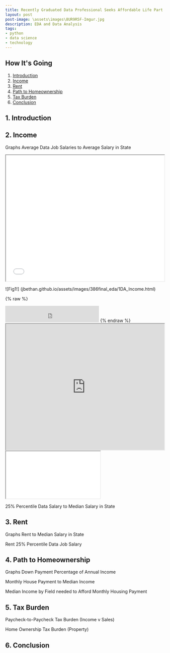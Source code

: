 ```yaml
---
title: Recently Graduated Data Professional Seeks Affordable Life Part 2
layout: post
post-image: \assets\images\8UR9R5F-Imgur.jpg
description: EDA and Data Analysis
tags:
- python
- data science
- technology
---
```


## How It's Going

1. [Introduction](#1-introduction)
2. [Income](#2-income)
3. [Rent](#3-rent)
4. [Path to Homeownership](#4-path-to-homeownership)
5. [Tax Burden](#3-tax-burden)
6. [Conclusion](#6-conclusion)


## 1. Introduction

## 2. Income

Graphs
Average Data Job Salaries to Average Salary in State
<iframe src="jbethan.github.io/assets/images/386final_eda/1DA_Income.html" width="100%" height="400px"></iframe>

![Fig1!] (jbethan.github.io/assets/images/386final_eda/1DA_Income.html)

{% raw %}
<iframe frameborder="no" marginwidth="0" marginheight="0" width="298" height="52" src="https://github.com/jbethan/jbethan.github.io/blob/jbethan.github.io/assets/images/386final_eda/1DA_Income.html"></iframe>
{% endraw %}

<iframe src="https://github.com/jbethan/jbethan.github.io/blob/jbethan.github.io/assets/images/386final_eda/1DA_Income.html" width="100%" height="400px"></iframe>

<iframe src="jbethan.github.io/assets/images
/chart1.png"></iframe>

25% Percentile Data Salary to Median Salary in State

## 3. Rent

Graphs
Rent to Median Salary in State

Rent 25% Percentile Data Job Salary

## 4. Path to Homeownership

Graphs
Down Payment Percentage of Annual Income

Monthly House Payment to Median Income

Median Income by Field needed to Afford Monthly Housing Payment

## 5. Tax Burden

Paycheck-to-Paycheck Tax Burden (Income v Sales)

Home Ownership Tax Burden (Property)


## 6. Conclusion